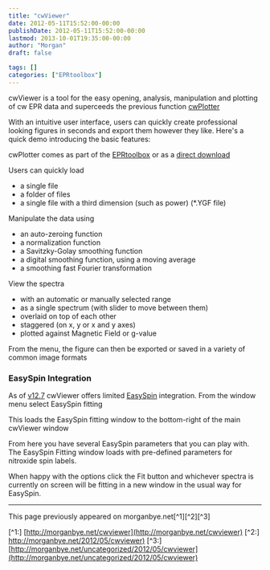 ```yaml
---
title: "cwViewer"
date: 2012-05-11T15:52:00-00:00
publishDate: 2012-05-11T15:52:00-00:00
lastmod: 2013-10-01T19:35:00-00:00
author: "Morgan"
draft: false

tags: []
categories: ["EPRtoolbox"]
---
```


cwViewer is a tool for the easy opening, analysis, manipulation and plotting of cw EPR data and superceeds the previous function [cwPlotter](http://morganbye.net/eprtoolbox/cwplotter)

With an intuitive user interface, users can quickly create professional looking figures in seconds and export them however they like. Here's a quick demo introducing the basic features:

cwPlotter comes as part of the [EPRtoolbox](https://sourceforge.net/projects/eprtoolbox/files/latest/download) or as a [direct download](http://sourceforge.net/projects/eprtoolbox/files/cwViewer/cwViewer-v12.6.zip/download)

Users can quickly load
- a single file
- a folder of files
- a single file with a third dimension (such as power) (*.YGF file)

Manipulate the data using
- an auto-zeroing function
- a normalization function
- a Savitzky-Golay smoothing function
- a digital smoothing function, using a moving average
- a smoothing fast Fourier transformation

View the spectra
- with an automatic or manually selected range
- as a single spectrum (with slider to move between them)
- overlaid on top of each other
- staggered (on x, y or x and y axes)
- plotted against Magnetic Field or g-value

From the menu, the figure can then be exported or saved in a variety of common image formats

### EasySpin Integration
As of [v12.7](http://sourceforge.net/projects/eprtoolbox/files/cwViewer/cwViewer_v12.7.zip/download) cwViewer offers limited [EasySpin](http://easyspin.org) integration. From the window menu select EasySpin fitting

This loads the EasySpin fitting window to the bottom-right of the main cwViewer window

From here you have several EasySpin parameters that you can play with. The EasySpin Fitting window loads with pre-defined parameters for nitroxide spin labels.

When happy with the options click the Fit button and whichever spectra is currently on screen will be fitting in a new window in the usual way for EasySpin.



----
This page previously appeared on morganbye.net[^1][^2][^3]

[^1:] [http://morganbye.net/cwviewer](http://morganbye.net/cwviewer)
[^2:] [http://morganbye.net/2012/05/cwviewer)](http://morganbye.net/2012/05/cwviewer)
[^3:] [http://morganbye.net/uncategorized/2012/05/cwviewer](http://morganbye.net/uncategorized/2012/05/cwviewer)

